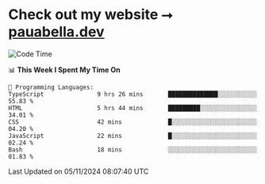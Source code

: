 # Check out my website ⭢ [pauabella.dev](https://pauabella.dev)

<!--START_SECTION:waka-->
![Code Time](http://img.shields.io/badge/Code%20Time-3%2C854%20hrs%2052%20mins-blue)

📊 **This Week I Spent My Time On** 

```text
💬 Programming Languages: 
TypeScript               9 hrs 26 mins       ██████████████░░░░░░░░░░░   55.83 % 
HTML                     5 hrs 44 mins       █████████░░░░░░░░░░░░░░░░   34.01 % 
CSS                      42 mins             █░░░░░░░░░░░░░░░░░░░░░░░░   04.20 % 
JavaScript               22 mins             █░░░░░░░░░░░░░░░░░░░░░░░░   02.24 % 
Bash                     18 mins             ░░░░░░░░░░░░░░░░░░░░░░░░░   01.83 % 
```


 Last Updated on 05/11/2024 08:07:40 UTC
<!--END_SECTION:waka-->
